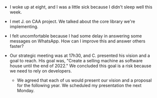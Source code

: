 - I woke up at eight, and I was a little sick because I didn't sleep well this week.

- I met J. on CAA project. We talked about the core library we're implementing.

- I felt uncomfortable because I had some delay in answering some messages on WhatsApp. How can I improve this and answer others faster?

- Our strategic meeting was at 17h30, and C. presented his vision and a goal to reach. His goal was, "Create a selling machine as software house until the end of 2022." We concluded this goal is a risk because we need to rely on developers.
  - We agreed that each of us would present our vision and a proposal for the following year. We scheduled my presentation the next Monday.
